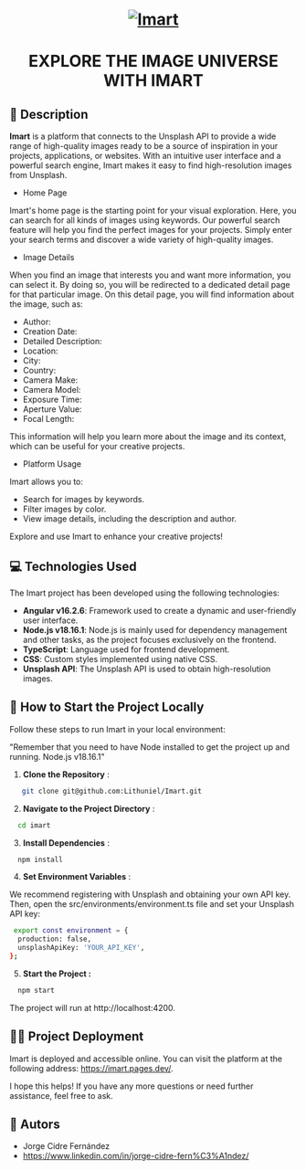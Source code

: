 <h1 align="center">
<a href="https://postimages.org/" target="_blank"><img src="https://i.postimg.cc/66LQkC8N/Imart.png" alt="Imart"/></a>
</h1>

# <p align="center">EXPLORE THE IMAGE UNIVERSE WITH IMART</p>

## 🧐 Description

**Imart** is a platform that connects to the Unsplash API to provide a wide range of high-quality images ready to be a source of inspiration in your projects, applications, or websites. With an intuitive user interface and a powerful search engine, Imart makes it easy to find high-resolution images from Unsplash.

- Home Page

Imart's home page is the starting point for your visual exploration. Here, you can search for all kinds of images using keywords. Our powerful search feature will help you find the perfect images for your projects. Simply enter your search terms and discover a wide variety of high-quality images.

- Image Details

When you find an image that interests you and want more information, you can select it. By doing so, you will be redirected to a dedicated detail page for that particular image. On this detail page, you will find information about the image, such as:

- Author:
- Creation Date:
- Detailed Description:
- Location:
- City:
- Country:
- Camera Make:
- Camera Model:
- Exposure Time:
- Aperture Value:
- Focal Length:

This information will help you learn more about the image and its context, which can be useful for your creative projects.

- Platform Usage

Imart allows you to:

- Search for images by keywords.
- Filter images by color.
- View image details, including the description and author.

Explore and use Imart to enhance your creative projects!

## 💻 Technologies Used

The Imart project has been developed using the following technologies:

- **Angular v16.2.6**: Framework used to create a dynamic and user-friendly user interface.
- **Node.js v18.16.1**: Node.js is mainly used for dependency management and other tasks, as the project focuses exclusively on the frontend.
- **TypeScript**: Language used for frontend development.
- **CSS**: Custom styles implemented using native CSS.
- **Unsplash API**: The Unsplash API is used to obtain high-resolution images.

## 📃 How to Start the Project Locally

Follow these steps to run Imart in your local environment:

"Remember that you need to have Node installed to get the project up and running. Node.js v18.16.1"

1. **Clone the Repository** :
```bash
   git clone git@github.com:Lithuniel/Imart.git
```

2. **Navigate to the Project Directory** :
```bash
  cd imart
````

3. **Install Dependencies** :
```bash
  npm install
```

4. **Set Environment Variables** :

We recommend registering with Unsplash and obtaining your own API key. Then, open the src/environments/environment.ts file and set your Unsplash API key:
```bash
 export const environment = {
  production: false,
  unsplashApiKey: 'YOUR_API_KEY',
};
```

5. **Start the Project :**
```bash
  npm start
```
The project will run at http://localhost:4200.

## 👨‍💻 Project Deployment
Imart is deployed and accessible online. You can visit the platform at the following address: https://imart.pages.dev/.


I hope this helps! If you have any more questions or need further assistance, feel free to ask.


## 🧍 Autors

- Jorge Cidre Fernández
- https://www.linkedin.com/in/jorge-cidre-fern%C3%A1ndez/

